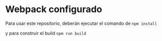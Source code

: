 # Webpack configurado

Para usar este repositorio, deberán ejecutar el comando de ```npm install```

y para construir el build ```npm run build```
